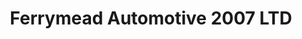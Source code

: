 ---
title: "Ferrymead Automotive 2007 LTD"
url: /christchurch/ferrymead-automotive-2007-ltd/
shop: Autowerkstatt
---